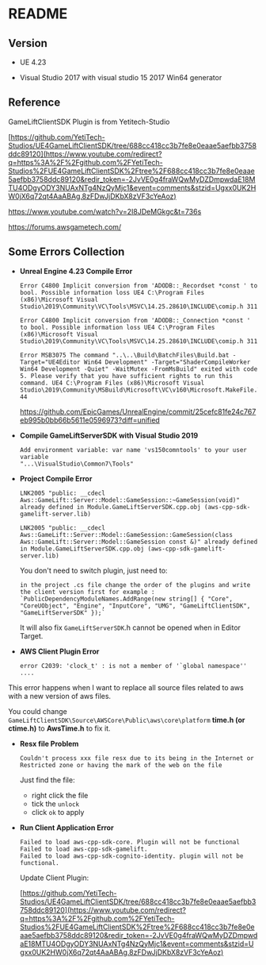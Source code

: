 # README

## Version

* UE 4.23

* Visual Studio 2017 with visual studio 15 2017 Win64 generator



## Reference

GameLiftClientSDK Plugin is from Yetitech-Studio

[https://github.com/YetiTech-Studios/UE4GameLiftClientSDK/tree/688cc418cc3b7fe8e0eaae5aefbb3758ddc89120](https://www.youtube.com/redirect?q=https%3A%2F%2Fgithub.com%2FYetiTech-Studios%2FUE4GameLiftClientSDK%2Ftree%2F688cc418cc3b7fe8e0eaae5aefbb3758ddc89120&redir_token=-2JvVE0g4fraWQwMyDZDmpwdaE18MTU4ODgyODY3NUAxNTg4NzQyMjc1&event=comments&stzid=Ugxx0UK2HW0jX6q72qt4AaABAg.8zFDwJjDKbX8zVF3cYeAoz)

https://www.youtube.com/watch?v=2I8JDeMGkgc&t=736s

https://forums.awsgametech.com/



## Some Errors Collection

* **Unreal Engine 4.23 Compile Error**

  ```
  Error C4800 Implicit conversion from 'ADODB::_Recordset *const ' to bool. Possible information loss UE4 C:\Program Files (x86)\Microsoft Visual Studio\2019\Community\VC\Tools\MSVC\14.25.28610\INCLUDE\comip.h 311
  
  Error C4800 Implicit conversion from 'ADODB::_Connection *const ' to bool. Possible information loss UE4 C:\Program Files (x86)\Microsoft Visual Studio\2019\Community\VC\Tools\MSVC\14.25.28610\INCLUDE\comip.h 311
  
  Error MSB3075 The command "..\..\Build\BatchFiles\Build.bat -Target="UE4Editor Win64 Development" -Target="ShaderCompileWorker Win64 Development -Quiet" -WaitMutex -FromMsBuild" exited with code 5. Please verify that you have sufficient rights to run this command. UE4 C:\Program Files (x86)\Microsoft Visual Studio\2019\Community\MSBuild\Microsoft\VC\v160\Microsoft.MakeFile.Targets 44
  ```

  https://github.com/EpicGames/UnrealEngine/commit/25cefc81fe24c767eb995b0bb66b5611e0596973?diff=unified

* **Compile GameLiftServerSDK with Visual Studio 2019**

  ```
  Add environment variable: var name 'vs150comntools' to your user variable
  "...\VisualStudio\Common7\Tools"
  ```

* **Project Compile Error**

  ```
  LNK2005 "public: __cdecl Aws::GameLift::Server::Model::GameSession::~GameSession(void)" already defined in Module.GameLiftServerSDK.cpp.obj (aws-cpp-sdk-gamelift-server.lib)
  
  LNK2005 "public: __cdecl Aws::GameLift::Server::Model::GameSession::GameSession(class Aws::GameLift::Server::Model::GameSession const &)" already defined in Module.GameLiftServerSDK.cpp.obj (aws-cpp-sdk-gamelift-server.lib)
  ```

  You don't need to switch plugin, just need to:

  ```
  in the project .cs file change the order of the plugins and write the client version first for example :
  `PublicDependencyModuleNames.AddRange(new string[] { "Core", "CoreUObject", "Engine", "InputCore", "UMG", "GameLiftClientSDK", "GameLiftServerSDK" });`
  ```

  It will also fix `GameLiftServerSDK`.h cannot be opened when in Editor Target.

* **AWS Client Plugin Error**

  ```
  error C2039: 'clock_t' : is not a member of '`global namespace''
  ....
  ```
  
This error happens when I want to replace all source files related to aws with a new version of aws files.
  
You could change `GameLiftClientSDK\Source\AWSCore\Public\aws\core\platform`  **time.h (or ctime.h)** to **AwsTime.h** to fix it.
  
* **Resx file Problem**

  ```
  Couldn't process xxx file resx due to its being in the Internet or Restricted zone or having the mark of the web on the file
  ```

  Just find the file:

  * right click the file
  * tick the `unlock` 
  * click `ok` to apply

* **Run Client Application Error**

  ```
  Failed to load aws-cpp-sdk-core. Plugin will not be functional
  Failed to load aws-cpp-sdk-gamelift.
  Failed to load aws-cpp-sdk-cognito-identity. plugin will not be functional.
  ```

  Update Client Plugin: 

  [https://github.com/YetiTech-Studios/UE4GameLiftClientSDK/tree/688cc418cc3b7fe8e0eaae5aefbb3758ddc89120](https://www.youtube.com/redirect?q=https%3A%2F%2Fgithub.com%2FYetiTech-Studios%2FUE4GameLiftClientSDK%2Ftree%2F688cc418cc3b7fe8e0eaae5aefbb3758ddc89120&redir_token=-2JvVE0g4fraWQwMyDZDmpwdaE18MTU4ODgyODY3NUAxNTg4NzQyMjc1&event=comments&stzid=Ugxx0UK2HW0jX6q72qt4AaABAg.8zFDwJjDKbX8zVF3cYeAoz)